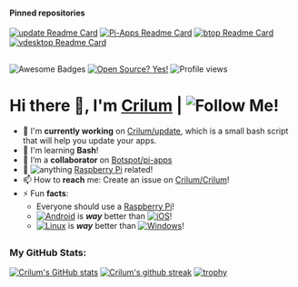 
#### Pinned repositories
[![update Readme Card](https://github-readme-stats.vercel.app/api/pin/?username=Crilum&repo=update&theme=algolia)](https://github.com/Crilum/update)
[![Pi-Apps Readme Card](https://github-readme-stats.vercel.app/api/pin/?username=Botspot&repo=pi-apps&theme=algolia)](https://github.com/Botspot/pi-apps)
[![btop Readme Card](https://github-readme-stats.vercel.app/api/pin/?username=aristocratos&repo=btop++&theme=algolia)](https://github.com/aristocratos/btop++)
[![vdesktop Readme Card](https://github-readme-stats.vercel.app/api/pin/?username=Botspot&repo=vdesktop&theme=algolia&show_author)](https://github.com/Botspot/vdesktop)


##

![Awesome Badges](https://img.shields.io/badge/badges-awesome-green.svg) [![Open Source? Yes!](https://badgen.net/badge/Open%20Source%20%3F/Yes%21/blue?icon=github)](https://github.com/Crilum/update) ![Profile views](https://gpvc.arturio.dev/Crilum) 


#  Hi there 👋, I'm [Crilum](https://github.com/Crilum) | ![Follow Me!](https://img.shields.io/github/followers/Crilum.svg?style=social&label=Follow&maxAge=2592000)
- 🔭 I'm **currently working** on [Crilum/update](https://github.com/Crilum/update), which is a small bash script that will help you update your apps.
- 🌱 I'm learning **Bash**!
- 👯 I’m a **collaborator** on [Botspot/pi-apps](https://github.com/Botspot/pi-apps)
- 💬  ![**anything**](https://img.shields.io/badge/Ask%20me-anything-1abc9c.svg) [Raspberry Pi](https://raspberrypi.org) related!
- 📫 How to **reach** me: Create an issue on [Crilum/Crilum](https://github.com/Crilum/Crilum)!
- ⚡ Fun **facts**:
  - Everyone should use a [Raspberry Pi](https://raspberrypi.org)!
  - [![Android](https://img.shields.io/badge/Android-3DDC84?style=for-the-badge&logo=android&logoColor=white)](https://www.android.com) is ***way*** better than [![iOS](https://img.shields.io/badge/iOS-000000?style=for-the-badge&logo=ios&logoColor=white)](https://www.apple.com/ios)!
  - [![Linux](https://img.shields.io/badge/-Linux-grey?logo=linux)](https://en.wikipedia.org/wiki/Linux) is ***way*** better than [![Windows](https://badgen.net/badge/icon/windows?icon=windows&label)](https://microsoft.com/windows/)!


##
   
### My GitHub Stats:
[![Crilum's GitHub stats](https://github-readme-stats.vercel.app/api?username=Crilum&show_icons=true&theme=algolia
)]() <!--[![Top Langs](https://github-readme-stats.vercel.app/api/top-langs/?username=Crilum&theme=algolia)]()--> [![Crilum's github streak](https://github-readme-streak-stats.herokuapp.com/?user=Crilum&theme=algolia)](https://github.com/DenverCoder1/github-readme-streak-stats) 
[![trophy](https://github-profile-trophy.vercel.app/?username=Crilum&theme=algolia&no-frame=false)](https://github.com/ryo-ma/github-profile-trophy)
